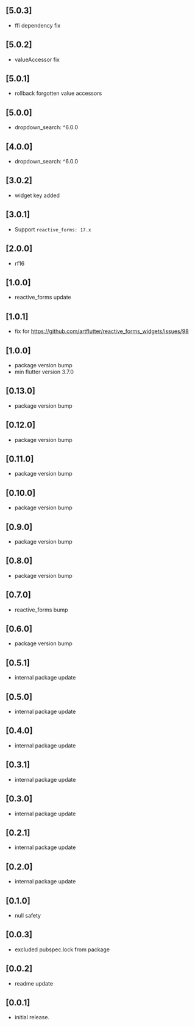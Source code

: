 ## [5.0.3]

* ffi dependency fix

## [5.0.2]

* valueAccessor fix

## [5.0.1]

* rollback forgotten value accessors

## [5.0.0]

* dropdown_search: ^6.0.0

## [4.0.0]

* dropdown_search: ^6.0.0

## [3.0.2]

* widget key added

## [3.0.1]

* Support `reactive_forms: 17.x`

## [2.0.0]

* rf16

## [1.0.0]

* reactive_forms update

## [1.0.1]

* fix for https://github.com/artflutter/reactive_forms_widgets/issues/98

## [1.0.0]

* package version bump
* min flutter version 3.7.0

## [0.13.0]

* package version bump

## [0.12.0]

* package version bump

## [0.11.0]

* package version bump

## [0.10.0]

* package version bump

## [0.9.0]

* package version bump

## [0.8.0]

* package version bump

## [0.7.0]

* reactive_forms bump

## [0.6.0]

* package version bump

## [0.5.1]

* internal package update

## [0.5.0]

* internal package update

## [0.4.0]

* internal package update

## [0.3.1]

* internal package update

## [0.3.0]

* internal package update

## [0.2.1]

* internal package update

## [0.2.0]

* internal package update

## [0.1.0]

* null safety

## [0.0.3]

* excluded pubspec.lock from package

## [0.0.2]

* readme update

## [0.0.1]

* initial release.
